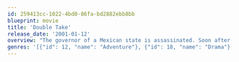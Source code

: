 ```yaml
---
id: 259413cc-1022-4bd0-86fa-bd2882ebb8bb
blueprint: movie
title: 'Double Take'
release_date: '2001-01-12'
overview: "The governor of a Mexican state is assassinated. Soon after, junior executive Daryl Chase's life turns upside down: after he flags a huge transfer of funds from a Mexican account as probably illegal, he's attacked in his apartment, rescued by a CIA agent, finds his secretary shot dead, and witnesses two cops get killed. He calls the CIA guy who tells him to grab the next train to Mexico. Leaving M"
genres: '[{"id": 12, "name": "Adventure"}, {"id": 18, "name": "Drama"}, {"id": 28, "name": "Action"}, {"id": 35, "name": "Comedy"}, {"id": 10749, "name": "Romance"}]'
---
```

